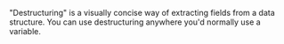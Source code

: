 [//]: # (title: Destructuring)

"Destructuring" is a visually concise way of extracting fields from a data structure.
You can use destructuring anywhere you'd normally use a variable.
